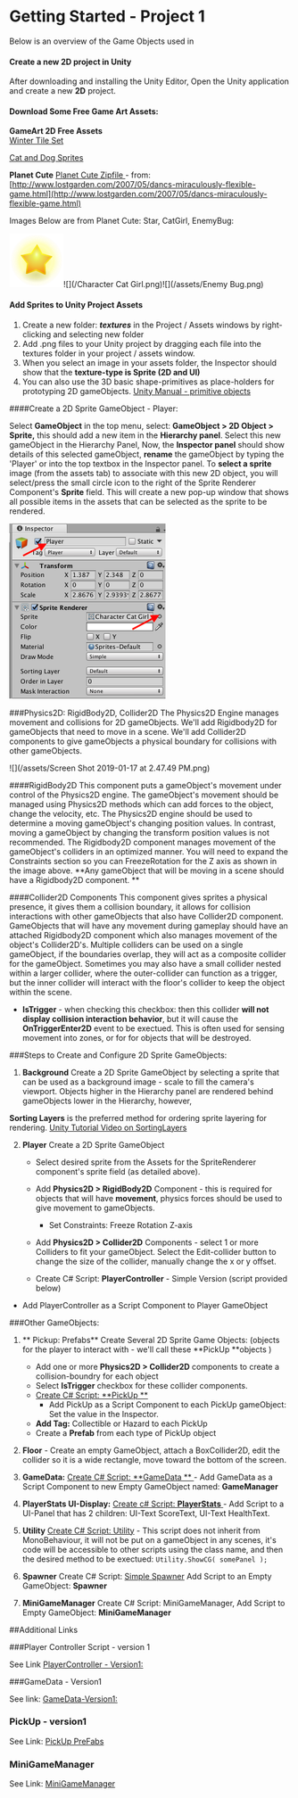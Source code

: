 # Getting Started - Project 1

Below is an overview of the Game Objects used in 

#### Create a new 2D project in Unity

After downloading and installing the Unity Editor, Open the Unity application and create a new **2D** project.

#### Download Some Free Game Art Assets:

**GameArt 2D Free Assets**  
[Winter Tile Set](https://www.gameart2d.com/winter-platformer-game-tileset.html)

[Cat and Dog Sprites](https://www.gameart2d.com/cat-and-dog-free-sprites.html)

**Planet Cute** [Planet Cute Zipfile ](https://utdallas.box.com/v/planet-cute-zipfile) - from: [http://www.lostgarden.com/2007/05/dancs-miraculously-flexible-game.html](http://www.lostgarden.com/2007/05/dancs-miraculously-flexible-game.html)

Images Below are from Planet Cute: Star, CatGirl, EnemyBug:

![](/star.png)![](/Character Cat Girl.png)![](/assets/Enemy Bug.png)

#### Add Sprites to Unity Project Assets

1. Create a new folder: _**textures**_ in the Project / Assets windows by right-clicking and selecting new folder 
2. Add .png files to your Unity project by dragging each file into the textures folder in your project / assets window. 
3. When you select an image in your assets folder, the Inspector should show that the **texture-type is Sprite \(2D and UI\)**
4.  You can also use the 3D basic shape-primitives as place-holders for prototyping 2D gameObjects.  [Unity Manual - primitive objects](https://docs.unity3d.com/Manual/PrimitiveObjects.html)

####Create a 2D Sprite GameObject - Player:

Select **GameObject** in the top menu, select: **GameObject &gt; 2D Object &gt; Sprite,** this should add a new item in the **Hierarchy panel**.  Select this new gameObject in the Hierarchy Panel,  Now, the **Inspector panel** should show details of this selected gameObject, **rename** the gameObject by typing the 'Player' or  into the top textbox in the Inspector panel. To **select a sprite** image \(from the assets tab\) to associate with this new 2D object, you will select/press the small circle icon to the right of the Sprite Renderer Component's **Sprite** field. This will create a new pop-up window that shows all possible items in the assets that can be selected as the sprite to be rendered.  

![](/assets/SelectSpriteImg.png)

###Physics2D:  RigidBody2D, Collider2D
The Physics2D Engine manages movement and collisions for 2D gameObjects.  We'll add Rigidbody2D for gameObjects that need to move in a scene.  We'll add Collider2D components to give gameObjects a physical boundary for collisions with other gameObjects.

![](/assets/Screen Shot 2019-01-17 at 2.47.49 PM.png)

####RigidBody2D
This component puts a gameObject's movement under control of the Physics2D engine.  The gameObject's movement should be managed using Physics2D methods which can add forces to the object, change the velocity, etc.  The Physics2D engine should be used to determine a moving gameObject's changing position values. In contrast, moving a gameObject by changing the transform position values is not recommended.  The Rigidbody2D component manages movement of the gameObject's colliders in an optimized manner. You will need to expand the Constraints section so you can FreezeRotation for the Z axis as shown in the image above.
**Any gameObject that will be moving in a scene should have a Rigidbody2D component. **

####Collider2D Components
This component gives sprites a physical presence, it gives them a collision boundary, it allows for collision interactions with other gameObjects that also have Collider2D component.  GameObjects that will have any movement during gameplay should have an attached Rigidbody2D component which also manages movement of the object's Collider2D's.  Multiple colliders can be used on a single gameObject, if the boundaries overlap, they will act as a composite collider for the gameObject.  Sometimes you may also have a small collider nested within a larger collider, where the outer-collider can function as a trigger, but the inner collider will interact with the floor's collider to keep the object within the scene.

* **IsTrigger** - when checking this checkbox: then this collider **will not display collision interaction behavior**, but it will cause the **OnTriggerEnter2D** event to be exectued. This is often used for sensing movement into zones, or for for objects that will be destroyed.   

###Steps to Create and Configure 2D Sprite GameObjects:

1. **Background** Create a 2D Sprite GameObject by selecting a sprite that can be used as a background image - scale to fill the camera's viewport. Objects higher in the Hierarchy panel are rendered behind gameObjects lower in the Hierarchy, however, 

**Sorting Layers** is the preferred method for ordering sprite layering for rendering. [Unity Tutorial Video on SortingLayers](https://unity3d.com/learn/tutorials/topics/2d-game-creation/sorting-layers)

2. **Player** Create a 2D Sprite GameObject
    * Select desired sprite from the Assets for the SpriteRenderer component's sprite field (as detailed above).
    * Add **Physics2D &gt; RigidBody2D** Component - this is required for objects that will have **movement**, physics forces should be used to give movement to gameObjects. 
        - Set Constraints: Freeze Rotation Z-axis
    
    * Add **Physics2D &gt; Collider2D** Components - select 1 or more Colliders to fit your gameObject.  Select the Edit-collider button to change the size of the collider, manually change the x or y offset.
   
   - Create C\# Script:  **PlayerController** - Simple Version \(script provided below)
   
  - Add PlayerController as a Script Component to Player GameObject  

###Other GameObjects:

1. ** Pickup: Prefabs**
Create Several 2D Sprite Game Objects: \(objects for the player to interact with - we'll call these **PickUp **objects \)
    - Add one or more **Physics2D &gt; Collider2D** components to create a collision-boundry for each object
    - Select **IsTrigger** checkbox for these collider components.
    - [Create C\# Script:  **PickUp **](/pickup_items.md)
        - Add PickUp as a Script Component to each PickUp gameObject: Set the value in the Inspector.
    - **Add Tag:**  Collectible or Hazard to each PickUp
    - Create a **Prefab** from each type of PickUp object

2. **Floor** - Create an empty GameObject, attach a  BoxCollider2D, edit the collider so it is a wide rectangle, move toward the bottom of the screen.

3. **GameData:** [Create C\# Script: **GameData **
](/gamedata-simple.md) 
         - Add GameData as a Script Component to new Empty GameObject named: **GameManager**

4.  **PlayerStats UI-Display:** [ Create c\# Script: **PlayerStats**
](/playerstatsdisplay-version1.md) - Add Script to a UI-Panel that has 2 children:  UI-Text ScoreText, UI-Text HealthText.

5.  **Utility**  [Create C\# Script: Utility](/utility-class.md)  - This script does not inherit from MonoBehaviour, it will not be put on a gameObject in any scenes, it's code will be accessible to other scripts using the class name, and then the desired method to be exectued:  `Utility.ShowCG( somePanel );`

6. **Spawner** Create C\# Script: [Simple Spawner](/project-3/simple-spawner.md)
Add Script to an Empty GameObject:  **Spawner**

7.  **MiniGameManager**  Create C\# Script:  MiniGameManager, Add Script to Empty GameObject:  **MiniGameManager**


##Additional Links 

###Player Controller Script - version 1

See Link [PlayerController - Version1:](/player_gameobject.md)

###GameData - Version1

See link:  [GameData-Version1: ](/gamedata.md)



### PickUp - version1

See Link: [PickUp PreFabs](/pickup_items.md)


### MiniGameManager 

See Link:  [MiniGameManager](/minigamemanager.md)
